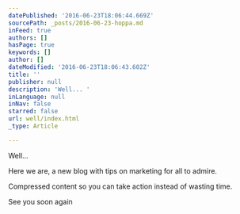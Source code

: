 ```yaml
---
datePublished: '2016-06-23T18:06:44.669Z'
sourcePath: _posts/2016-06-23-hoppa.md
inFeed: true
authors: []
hasPage: true
keywords: []
author: []
dateModified: '2016-06-23T18:06:43.602Z'
title: ''
publisher: null
description: 'Well... '
inLanguage: null
inNav: false
starred: false
url: well/index.html
_type: Article

---
```

Well... 

Here we are, a new blog with tips on marketing for all to admire. 

Compressed content so you can take action instead of wasting time.

See you soon again